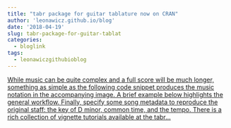 ```yaml
---
title: "tabr package for guitar tablature now on CRAN"
author: 'leonawicz.github.io/blog'
date: '2018-04-19'
slug: tabr-package-for-guitar-tablat
categories:
  - bloglink
tags:
  - leonawiczgithubioblog
---
```


[While music can be quite complex and a full score will be much longer, something as simple as the following code snippet produces the music notation in the accompanying image. A brief example below highlights the general workflow. Finally, specify some song metadata to reproduce the original staff: the key of D minor, common time, and the tempo. There is a rich collection of vignette tutorials available at the tabr...<click to read more>](https://leonawicz.github.io/blog/post/tabr-package-for-guitar-tablature-now-on-cran/)

